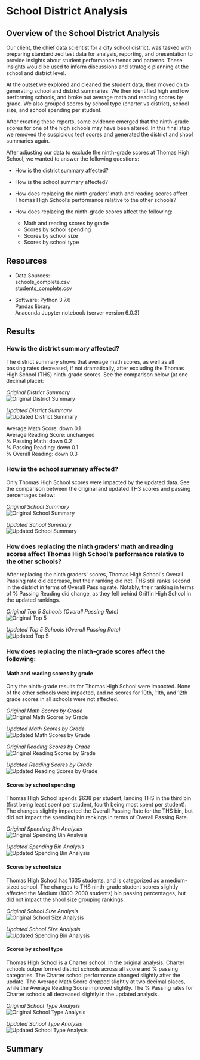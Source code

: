# School District Analysis

## Overview of the School District Analysis
Our client, the chief data scientist for a city school district, was tasked with preparing standardized test data for analysis, reporting, and presentation to provide insights about student performance trends and patterns. These insights would be used to inform discussions and strategic planning at the school and district level.

At the outset we explored and cleaned the student data, then moved on to generating school and district summaries. We then identified high and low performing schools, and broke out average math and reading scores by grade. We also grouped scores by school type (charter vs district), school size, and school spending per student.

After creating these reports, some evidence emerged that the ninth-grade scores for one of the high schools may have been altered. In this final step we removed the suspicious test scores and generated the district and shool summaries again.

After adjusting our data to exclude the ninth-grade scores at Thomas High School, we wanted to answer the following questions:

* How is the district summary affected?

* How is the school summary affected?

* How does replacing the ninth graders’ math and reading scores affect Thomas High School’s performance relative to the other schools?
  
* How does replacing the ninth-grade scores affect the following:
  * Math and reading scores by grade  
  * Scores by school spending
  * Scores by school size
  * Scores by school type

## Resources
* Data Sources:  
    schools_complete.csv  
    students_complete.csv  
    
* Software: 
    Python 3.7.6  
    Pandas library  
    Anaconda Jupyter notebook (server version 6.0.3)   

## Results
### How is the district summary affected?

The district summary shows that average math scores, as well as all passing rates decreased, if not dramatically, after excluding the Thomas High School (THS) ninth-grade scores. See the comparison below (at one decimal place):


*Original District Summary*  
![Original District Summary](https://github.com/flowersmichael/School_District_Analysis/blob/main/Resources/Original%20District%20Summary.png)



*Updated District Summary*  
![Updated District Summary](https://github.com/flowersmichael/School_District_Analysis/blob/main/Resources/Updated%20District%20Summary.png)



Average Math Score: down 0.1  
Average Reading Score: unchanged  
% Passing Math: down 0.2  
% Passing Reading: down 0.1  
% Overall Reading: down 0.3  


### How is the school summary affected?

Only Thomas High School scores were impacted by the updated data. See the comparison between the original and updated THS scores and passing percentages below:


*Original School Summary*  
![Original School Summary](https://github.com/flowersmichael/School_District_Analysis/blob/main/Resources/Original%20School%20Summary.png)



*Updated School Summary*  
![Updated School Summary](https://github.com/flowersmichael/School_District_Analysis/blob/main/Resources/Updated%20School%20Summary2.png)




### How does replacing the ninth graders’ math and reading scores affect Thomas High School’s performance relative to the other schools?

After replacing the ninth graders' scores, Thomas High School's Overall Passing rate did decrease, but their ranking did not. THS still ranks second in the district in terms of Overall Passing rate. Notably, their ranking in terms of % Passing Reading did change, as they fell behind Griffin High School in the updated rankings.


*Original Top 5 Schools (Overall Passing Rate)*  
![Original Top 5](https://github.com/flowersmichael/School_District_Analysis/blob/main/Resources/Original%20Top%205%20Schools.png)



*Updated Top 5 Schools (Overall Passing Rate)*  
![Updated Top 5](https://github.com/flowersmichael/School_District_Analysis/blob/main/Resources/Updated%20Top%205%20Schools.png)




### How does replacing the ninth-grade scores affect the following:


#### Math and reading scores by grade  
    
Only the ninth-grade results for Thomas High School were impacted. None of the other schools were impacted, and no scores for 10th, 11th, and 12th grade scores     in all schools were not affected.
 
 
*Original Math Scores by Grade*  
![Original Math Scores by Grade](https://github.com/flowersmichael/School_District_Analysis/blob/main/Resources/Original%20Math%20Scores%20by%20Grade.png)


*Updated Math Scores by Grade*  
![Updated Math Scores by Grade](https://github.com/flowersmichael/School_District_Analysis/blob/main/Resources/Updated%20Math%20Scores%20by%20Grade.png)



*Original Reading Scores by Grade*  
![Original Reading Scores by Grade](https://github.com/flowersmichael/School_District_Analysis/blob/main/Resources/Original%20Reading%20Scores%20by%20Grade.png)


*Updated Reading Scores by Grade*  
![Updated Reading Scores by Grade](https://github.com/flowersmichael/School_District_Analysis/blob/main/Resources/Updated%20Reading%20Scores%20by%20Grade.png)
    
  
  
  
#### Scores by school spending

Thomas High School spends $638 per student, landing THS in the third bin (first being least spent per student, fourth being most spent per student). The           changes slightly impacted the Overall Passing Rate for the THS bin, but did not impact the spending bin rankings in terms of Overall Passing Rate.


*Original Spending Bin Analysis*  
![Original Spending Bin Analysis](https://github.com/flowersmichael/School_District_Analysis/blob/main/Resources/Original%20Spending%20Bin%20Rankings.png)

*Updated Spending Bin Analysis*  
![Updated Spending Bin Analysis](https://github.com/flowersmichael/School_District_Analysis/blob/main/Resources/Updated%20Spending%20Bin%20Rankings.png)
    
    
    
  
#### Scores by school size  
    
Thomas High School has 1635 students, and is categorized as a medium-sized school. The changes to THS ninth-grade student scores slightly affected the Medium       (1000-2000 students) bin passing percentages, but did not impact the shool size grouping rankings.



*Original School Size Analysis*  
![Original School Size Analysis](https://github.com/flowersmichael/School_District_Analysis/blob/main/Resources/Original%20School%20Size%20Analysis.png)


*Updated School Size Analysis*  
![Updated Spending Bin Analysis](https://github.com/flowersmichael/School_District_Analysis/blob/main/Resources/Updated%20School%20Size%20Analysis.png)
    

#### Scores by school type  

Thomas High School is a Charter school. In the original analysis, Charter schools outperformed district schools across all score and % passing categories. The Charter school performance changed slightly after the update. The Average Math Score dropped slightly at two decimal places, while the Average Reading Score improved slightly. The % Passing rates for Charter schools all decreased slightly in the updated analysis.


*Original School Type Analysis*  
![Original School Type Analysis](https://github.com/flowersmichael/School_District_Analysis/blob/main/Resources/Original%20School%20Type%20Analysis.png)


*Updated School Type Analysis*  
![Updated School Type Analysis](https://github.com/flowersmichael/School_District_Analysis/blob/main/Resources/Updated%20School%20Type%20Analysis.png)

## Summary




